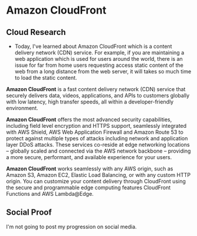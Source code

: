 # Amazon CloudFront

## Cloud Research
- Today, I've learned about Amazon CloudFront which is a content delivery network (CDN) service. For example, if you are maintaining a web application which is used for users around the world, there is an issue for far from home users requesting access static content of the web from a long distance from the web server, it will takes so much time to load the static content.

__Amazon CloudFront__ is a fast content delivery network (CDN) service that securely delivers data, videos, applications, and APIs to customers globally with low latency, high transfer speeds, all within a developer-friendly environment.

__Amazon CloudFront__ offers the most advanced security capabilities, including field level encryption and HTTPS support, seamlessly integrated with AWS Shield, AWS Web Application Firewall and Amazon Route 53 to protect against multiple types of attacks including network and application layer DDoS attacks. These services co-reside at edge networking locations – globally scaled and connected via the AWS network backbone – providing a more secure, performant, and available experience for your users.

__Amazon CloudFront__ works seamlessly with any AWS origin, such as Amazon S3, Amazon EC2, Elastic Load Balancing, or with any custom HTTP origin. You can customize your content delivery through CloudFront using the secure and programmable edge computing features CloudFront Functions and AWS Lambda@Edge.

## Social Proof
I'm not going to post my progression on social media.

